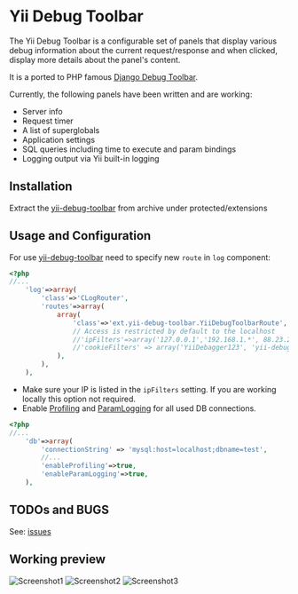 Yii Debug Toolbar
=================

The Yii Debug Toolbar is a configurable set of panels that display various
debug information about the current request/response and when clicked, display
more details about the panel's content.

It is a ported to PHP famous [Django Debug Toolbar](/django-debug-toolbar/django-debug-toolbar/).

Currently, the following panels have been written and are working:

* Server info
* Request timer
* A list of superglobals
* Application settings
* SQL queries including time to execute and param bindings
* Logging output via Yii built-in logging


## Installation

Extract the [yii-debug-toolbar](/malyshev/yii-debug-toolbar/) from archive under protected/extensions

## Usage and Configuration

For use [yii-debug-toolbar](/malyshev/yii-debug-toolbar/) need to specify new `route` in `log` component:

```php
<?php
//...
    'log'=>array(
        'class'=>'CLogRouter',
        'routes'=>array(
            array(
                'class'=>'ext.yii-debug-toolbar.YiiDebugToolbarRoute',
                // Access is restricted by default to the localhost
                //'ipFilters'=>array('127.0.0.1','192.168.1.*', 88.23.23.0/24),
                //'cookieFilters' => array('YiiDebagger123', 'yii-debug-toolbar'),
            ),
        ),
    ),
```

* Make sure your IP is listed in the `ipFilters` setting. If you are working locally this option not required.
* Enable [Profiling](http://www.yiiframework.com/doc/api/1.1/CDbConnection#enableProfiling-detail "") and [ParamLogging](http://www.yiiframework.com/doc/api/1.1/CDbConnection#enableParamLogging-detail "") for all used DB connections.

```php
<?php
//...
	'db'=>array(
	    'connectionString' => 'mysql:host=localhost;dbname=test',
	    //...
	    'enableProfiling'=>true,
	    'enableParamLogging'=>true,
	),
```

## TODOs and BUGS

See: [issues](https://github.com/malyshev/yii-debug-toolbar/issues)

## Working preview
<img src="https://dl.dropboxusercontent.com/u/6067542/yii-debug-toolbar/screenshot_1.png" alt="Screenshot1" />
<img src="https://dl.dropboxusercontent.com/u/6067542/yii-debug-toolbar/screenshot_2.png" alt="Screenshot2" />
<img src="https://dl.dropboxusercontent.com/u/6067542/yii-debug-toolbar/screenshot_3.png" alt="Screenshot3" />


